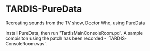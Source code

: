 # TARDIS-PureData
Recreating sounds from the TV show, Doctor Who, using PureData

Install PureData, then run 'TardisMainConsoleRoom.pd'.
A sample compisiton using the patch has been recorded - 'TARDIS-ConsoleRoom.wav'.
